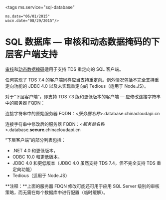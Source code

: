 <properties 
	pageTitle="SQL 数据库 审核和动态数据掩码的下层客户端支持 | Azure" 
	description="SQL 数据库 审核和动态数据掩码的下层客户端支持" 
	services="sql-database" 
	documentationCenter="" 
	authors="nadavhelfman" 
	manager="jeffreyg" 
	editor=""/>

<tags 
	ms.service="sql-database"

	ms.date="06/01/2015" 
	wacn.date="08/29/2015"/>
 
# SQL 数据库 — 审核和动态数据掩码的下层客户端支持 


[审核](/documentation/articles/sql-database-auditing-get-started)和[动态数据掩码](/documentation/articles/sql-database-dynamic-data-masking-get-started)适用于支持 TDS 重定向的 SQL 客户端。

任何实现了 TDS 7.4 的客户端同样应当支持重定向。例外情况包括不完全支持重定向功能的 JDBC 4.0 以及未实现重定向的 Tedious（适用于 Node.JS）。

对于“下层客户端”，即支持 TDS 7.3 版和更低版本的客户端 — 应修改连接字符串中的服务器 FQDN：

连接字符串中的原始服务器 FQDN：<*服务器名称*>.database.chinacloudapi.cn

连接字符串中修改后的服务器 FQDN：<*服务器名称*>.database.**secure**.chinacloudapi.cn

“下层客户端”的部分列表包括：

- .NET 4.0 和更低版本，
- ODBC 10.0 和更低版本。
- JDBC 4.0 和更低版本（JDBC 4.0 虽然支持 TDS 7.4，但不完全支持 TDS 重定向功能）
- Tedious（适用于 Node.JS）

**注释：**上面的服务器 FDQN 修改可能还可用于应用 SQL Server 级别的审核策略，而无需在每个数据库中进行配置（临时缓解）。

 

<!---HONumber=67-->